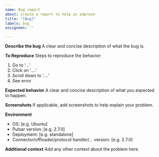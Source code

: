 ```yaml
---
name: Bug report
about: Create a report to help us improve
title: "[Bug]"
labels: bug
assignees: ''

---
```


**Describe the bug**
A clear and concise description of what the bug is.

**To Reproduce**
Steps to reproduce the behavior:
1. Go to '...'
2. Click on '....'
3. Scroll down to '....'
4. See error

**Expected behavior**
A clear and concise description of what you expected to happen.

**Screenshots**
If applicable, add screenshots to help explain your problem.

**Environment**
 - OS: [e.g. Ubuntu]
 - Pulsar version: [e.g. 2.7.0]
 - Deployment: [e.g. standalone]
 - Connector/offloader/protocol handler/... version: [e.g. 2.7.0]

**Additional context**
Add any other context about the problem here.
